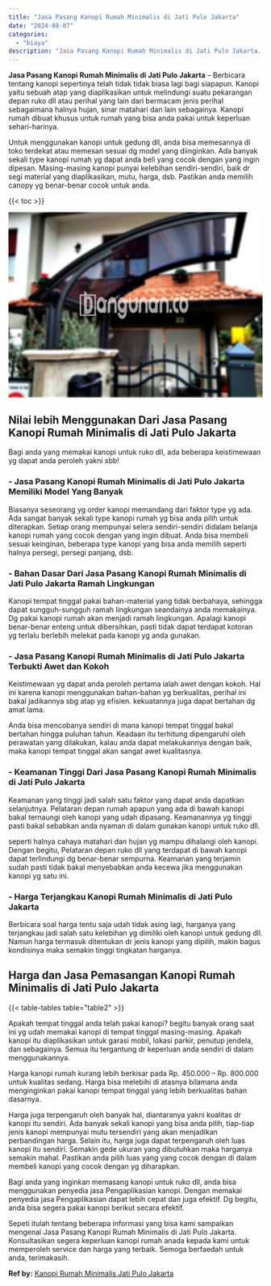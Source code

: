 ```yaml
---
title: "Jasa Pasang Kanopi Rumah Minimalis di Jati Pulo Jakarta"
date: "2024-08-07"
categories: 
  - "biaya"
description: "Jasa Pasang Kanopi Rumah Minimalis di Jati Pulo Jakarta. Sepeti itulah tentang beberapa informasi yang bisa kami sampaikan mengenai Jasa Pasang Kanopi Rumah..."
---
```


**Jasa Pasang Kanopi Rumah Minimalis di Jati Pulo Jakarta** – Berbicara tentang kanopi sepertinya telah tidak tidak biasa lagi bagi siapapun. Kanopi yaitu sebuah atap yang diaplikasikan untuk melindungi suatu pekarangan depan ruko dll atau perihal yang lain dari bermacam jenis perihal sebagaimana halnya hujan, sinar matahari dan lain sebagainya. Kanopi rumah dibuat khusus untuk rumah yang bisa anda pakai untuk keperluan sehari-harinya.

Untuk menggunakan kanopi untuk gedung dll, anda bisa memesannya di toko terdekat atau memesan sesuai dg model yang diinginkan. Ada banyak sekali type kanopi rumah yg dapat anda beli yang cocok dengan yang ingin dipesan. Masing-masing kanopi punyai kelebihan sendiri-sendiri, baik dr segi material yang diaplikasikan, mutu, harga, dsb. Pastikan anda memilih canopy yg benar-benar cocok untuk anda.

{{< toc >}}

![Jasa Pasang Kanopi Rumah Minimalis di Jati Pulo Jakarta](/images/harga-kanopi-minimalis-04.png)

## Nilai lebih Menggunakan Dari Jasa Pasang Kanopi Rumah Minimalis di Jati Pulo Jakarta

Bagi anda yang memakai kanopi untuk ruko dll, ada beberapa keistimewaan yg dapat anda peroleh yakni sbb!

### \- Jasa Pasang Kanopi Rumah Minimalis di Jati Pulo Jakarta Memiliki Model Yang Banyak

Biasanya seseorang yg order kanopi memandang dari faktor type yg ada. Ada sangat banyak sekali type kanopi rumah yg bisa anda pilih untuk diterapkan. Setiap orang mempunyai selera sendiri-sendiri didalam belanja kanopi rumah yang cocok dengan yang ingin dibuat. Anda bisa membeli sesuai keinginan, beberapa type kanopi yang bisa anda memilih seperti halnya persegi, persegi panjang, dsb.

### \- Bahan Dasar Dari Jasa Pasang Kanopi Rumah Minimalis di Jati Pulo Jakarta Ramah Lingkungan

Kanopi tempat tinggal pakai bahan-material yang tidak berbahaya, sehingga dapat sungguh-sungguh ramah lingkungan seandainya anda memakainya. Dg pakai kanopi rumah akan menjadi ramah lingkungan. Apalagi kanopi benar-benar enteng untuk dibersihkan, pasti tidak dapat terdapat kotoran yg terlalu berlebih melekat pada kanopi yg anda gunakan.

### \- Jasa Pasang Kanopi Rumah Minimalis di Jati Pulo Jakarta Terbukti Awet dan Kokoh

Keistimewaan yg dapat anda peroleh pertama ialah awet dengan kokoh. Hal ini karena kanopi menggunakan bahan-bahan yg berkualitas, perihal ini bakal jadikannya sbg atap yg efisien. kekuatannya juga dapat bertahan dg amat lama.

Anda bisa mencobanya sendiri di mana kanopi tempat tinggal bakal bertahan hingga puluhan tahun. Keadaan itu terhitung dipengaruhi oleh perawatan yang dilakukan, kalau anda dapat melakukannya dengan baik, maka kanopi tempat tinggal akan sangat awet kualitasnya.

### \- Keamanan Tinggi Dari Jasa Pasang Kanopi Rumah Minimalis di Jati Pulo Jakarta

Keamanan yang tinggi jadi salah satu faktor yang dapat anda dapatkan selanjutnya. Pelataran depan rumah apapun yang ada di bawah kanopi bakal ternaungi oleh kanopi yang udah dipasang. Keamanannya yg tinggi pasti bakal sebabkan anda nyaman di dalam gunakan kanopi untuk ruko dll.

seperti halnya cahaya matahari dan hujan yg mampu dihalangi oleh kanopi. Dengan begitu, Pelataran depan ruko dll yang terdapat di bawah kanopi dapat terlindungi dg benar-benar sempurna. Keamanan yang terjamin sudah pasti tidak bakal menyebabkan anda kecewa jika menggunakan kanopi yg satu ini.

### \- Harga Terjangkau Kanopi Rumah Minimalis di Jati Pulo Jakarta

Berbicara soal harga tentu saja udah tidak asing lagi, harganya yang terjangkau jadi salah satu kelebihan yg dimiliki oleh kanopi untuk gedung dll. Namun harga termasuk ditentukan dr jenis kanopi yang dipilih, makin bagus kondisinya maka semakin tinggi tingkatan harganya.

## Harga dan Jasa Pemasangan Kanopi Rumah Minimalis di Jati Pulo Jakarta

{{< table-tables table="table2" >}}

Apakah tempat tinggal anda telah pakai kanopi? begitu banyak orang saat ini yg udah memakai kanopi di tempat tinggal masing-masing. Apakah kanopi itu diaplikasikan untuk garasi mobil, lokasi parkir, penutup jendela, dan sebagainya. Semua itu tergantung dr keperluan anda sendiri di dalam menggunakannya.

Harga kanopi rumah kurang lebih berkisar pada Rp. 450.000 – Rp. 800.000 untuk kualitas sedang. Harga bisa melebihi di atasnya bilamana anda menginginkan pakai kanopi tempat tinggal yang lebih berkualitas bahan dasarnya.

Harga juga terpengaruh oleh banyak hal, diantaranya yakni kualitas dr kanopi itu sendiri. Ada banyak sekali kanopi yang bisa anda pilih, tiap-tiap jenis kanopi mempunyai mutu tersendiri yang akan menjadikan perbandingan harga. Selain itu, harga juga dapat terpengaruh oleh luas kanopi itu sendiri. Semakin gede ukuran yang dibutuhkan maka harganya semakin mahal. Pastikan anda pilih luas yang yang cocok dengan di dalam membeli kanopi yang cocok dengan yg diharapkan.

Bagi anda yang inginkan memasang kanopi untuk ruko dll, anda bisa menggunakan penyedia jasa Pengaplikasian kanopi. Dengan memakai penyedia jasa Pengaplikasian dapat lebih cepat dan juga efektif. Dg begitu, anda bisa segera pakai kanopi berikut secara efektif.

Sepeti itulah tentang beberapa informasi yang bisa kami sampaikan mengenai Jasa Pasang Kanopi Rumah Minimalis di Jati Pulo Jakarta. Konsultasikan segera keperluan kanopi rumah anada kepada kami untuk memperoleh service dan harga yang terbaik. Semoga berfaedah untuk anda, terimakasih.

**Ref by:**  [Kanopi Rumah Minimalis Jati Pulo Jakarta](https://id.wikipedia.org/wiki/Kanopi)
